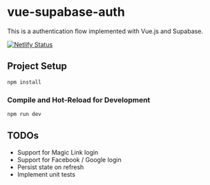 # vue-supabase-auth

This is a authentication flow implemented with Vue.js and Supabase.

[![Netlify Status](https://api.netlify.com/api/v1/badges/9a87c98e-b403-429d-9249-3d2b039e0378/deploy-status)](https://app.netlify.com/sites/vue-supabase-auth/deploys)

## Project Setup

```sh
npm install
```

### Compile and Hot-Reload for Development

```sh
npm run dev
```

## TODOs

- Support for Magic Link login
- Support for Facebook / Google login
- Persist state on refresh
- Implement unit tests
